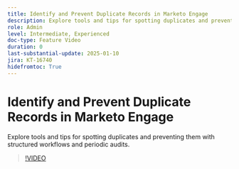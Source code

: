 ```yaml
---
title: Identify and Prevent Duplicate Records in Marketo Engage
description: Explore tools and tips for spotting duplicates and preventing them with structured workflows and periodic audits.
role: Admin
level: Intermediate, Experienced
doc-type: Feature Video
duration: 0
last-substantial-update: 2025-01-10
jira: KT-16740
hidefromtoc: True
---
```


# Identify and Prevent Duplicate Records in Marketo Engage

Explore tools and tips for spotting duplicates and preventing them with structured workflows and periodic audits.

>[!VIDEO](https://video.tv.adobe.com/v/3429500/?learn=on&enablevpops)
